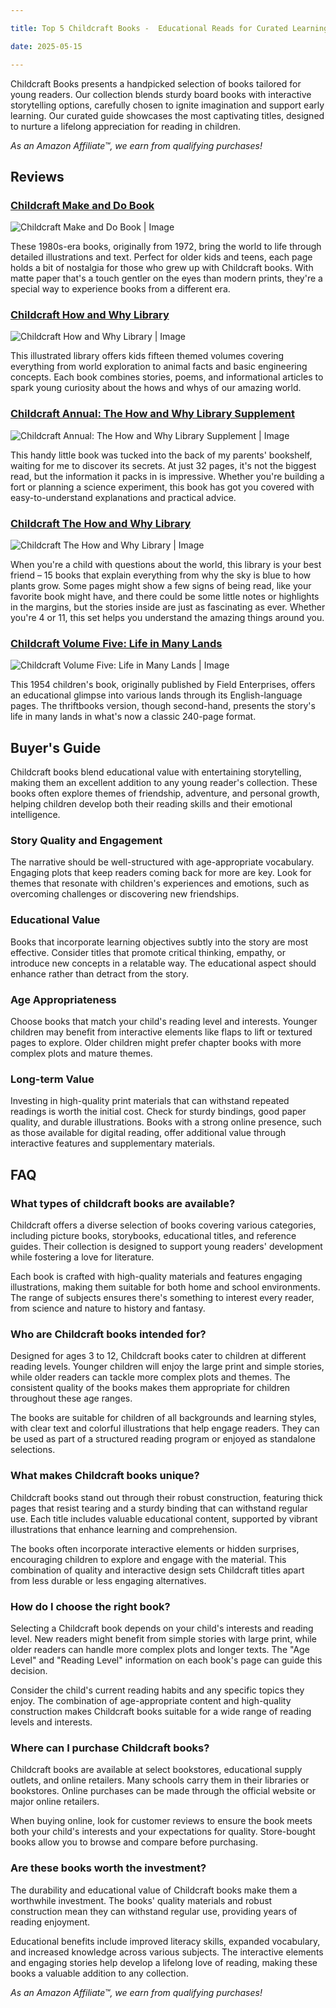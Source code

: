 ```yaml
---

title: Top 5 Childcraft Books -  Educational Reads for Curated Learning

date: 2025-05-15

---
```


Childcraft Books presents a handpicked selection of books tailored for young readers. Our collection blends sturdy board books with interactive storytelling options, carefully chosen to ignite imagination and support early learning. Our curated guide showcases the most captivating titles, designed to nurture a lifelong appreciation for reading in children.

*As an Amazon Affiliate™, we earn from qualifying purchases!*


## Reviews


### [Childcraft Make and Do Book](https://serp.ly/@bar/amazon/Childcraft+Books?utm\_term=childcraft-make-and-do-book)

![Childcraft Make and Do Book | Image](https://encrypted-tbn0.gstatic.com/shopping?q=tbn:ANd9GcQ1nImizQPa-31GYLPsuU6Xjck9VDhDjSXG3E29PdBQEGXxvWBwGG2o\_MKUCXI1K9YFZqWzShPl5nOCm\_9SnrvXKtL2xTF2&usqp=CAY)

These 1980s-era books, originally from 1972, bring the world to life through detailed illustrations and text. Perfect for older kids and teens, each page holds a bit of nostalgia for those who grew up with Childcraft books. With matte paper that's a touch gentler on the eyes than modern prints, they're a special way to experience books from a different era. 


### [Childcraft How and Why Library](https://serp.ly/@bar/amazon/Childcraft+Books?utm\_term=childcraft-how-and-why-library)

![Childcraft How and Why Library | Image](https://encrypted-tbn0.gstatic.com/shopping?q=tbn:ANd9GcSaNOJBlF0ws3UnZcOKWM0SQ-fehGx7jmRhXMtx0aPy-hxwJmyPsMlOy0XOnnw83zh57WG-5e5JKuMFXLWz729Re7yYAAEAKQ&usqp=CAY)

This illustrated library offers kids fifteen themed volumes covering everything from world exploration to animal facts and basic engineering concepts. Each book combines stories, poems, and informational articles to spark young curiosity about the hows and whys of our amazing world. 


### [Childcraft Annual: The How and Why Library Supplement](https://serp.ly/@bar/amazon/Childcraft+Books?utm\_term=childcraft-annual-the-how-and-why-library-supplement)

![Childcraft Annual: The How and Why Library Supplement | Image](https://encrypted-tbn3.gstatic.com/shopping?q=tbn:ANd9GcTpot8ye3mW6IWA7jLEYPQJs4pu6myKJEymNOui8a1aVvlVpYo&usqp=CAY)

This handy little book was tucked into the back of my parents' bookshelf, waiting for me to discover its secrets. At just 32 pages, it's not the biggest read, but the information it packs in is impressive. Whether you're building a fort or planning a science experiment, this book has got you covered with easy-to-understand explanations and practical advice. 


### [Childcraft The How and Why Library](https://serp.ly/@bar/amazon/Childcraft+Books?utm\_term=childcraft-the-how-and-why-library)

![Childcraft The How and Why Library | Image](https://encrypted-tbn3.gstatic.com/shopping?q=tbn:ANd9GcSmJ3M0bZDjI8BeAjysuj93q4NKH9W4\_bODlUCLKu9-eXfsOrLqbc2wp9At36CaZ-QpavNMyhO627XHpL9zq6AIbKcM-ekq&usqp=CAY)

When you're a child with questions about the world, this library is your best friend – 15 books that explain everything from why the sky is blue to how plants grow. Some pages might show a few signs of being read, like your favorite book might have, and there could be some little notes or highlights in the margins, but the stories inside are just as fascinating as ever. Whether you're 4 or 11, this set helps you understand the amazing things around you. 


### [Childcraft Volume Five: Life in Many Lands](https://serp.ly/@bar/amazon/Childcraft+Books?utm\_term=childcraft-volume-five-life-in-many-lands)

![Childcraft Volume Five: Life in Many Lands | Image](https://encrypted-tbn2.gstatic.com/shopping?q=tbn:ANd9GcTMORvijAU8l9pxDnWxLJOBhQoi\_aQc1-DL5XdAotHCvn5oLmuMVGOj4Cr9SSoSAR2IET1A-pwYQoMkMhc695Xpc\_omLM6M&usqp=CAY)

This 1954 children's book, originally published by Field Enterprises, offers an educational glimpse into various lands through its English-language pages. The thriftbooks version, though second-hand, presents the story's life in many lands in what's now a classic 240-page format. 


## Buyer's Guide

Childcraft books blend educational value with entertaining storytelling, making them an excellent addition to any young reader's collection. These books often explore themes of friendship, adventure, and personal growth, helping children develop both their reading skills and their emotional intelligence. 


### Story Quality and Engagement

The narrative should be well-structured with age-appropriate vocabulary. Engaging plots that keep readers coming back for more are key. Look for themes that resonate with children's experiences and emotions, such as overcoming challenges or discovering new friendships. 


### Educational Value

Books that incorporate learning objectives subtly into the story are most effective. Consider titles that promote critical thinking, empathy, or introduce new concepts in a relatable way. The educational aspect should enhance rather than detract from the story. 


### Age Appropriateness

Choose books that match your child's reading level and interests. Younger children may benefit from interactive elements like flaps to lift or textured pages to explore. Older children might prefer chapter books with more complex plots and mature themes. 


### Long-term Value

Investing in high-quality print materials that can withstand repeated readings is worth the initial cost. Check for sturdy bindings, good paper quality, and durable illustrations. Books with a strong online presence, such as those available for digital reading, offer additional value through interactive features and supplementary materials. 


## FAQ


### What types of childcraft books are available?

Childcraft offers a diverse selection of books covering various categories, including picture books, storybooks, educational titles, and reference guides. Their collection is designed to support young readers' development while fostering a love for literature. 

Each book is crafted with high-quality materials and features engaging illustrations, making them suitable for both home and school environments. The range of subjects ensures there's something to interest every reader, from science and nature to history and fantasy. 


### Who are Childcraft books intended for?

Designed for ages 3 to 12, Childcraft books cater to children at different reading levels. Younger children will enjoy the large print and simple stories, while older readers can tackle more complex plots and themes. The consistent quality of the books makes them appropriate for children throughout these age ranges. 

The books are suitable for children of all backgrounds and learning styles, with clear text and colorful illustrations that help engage readers. They can be used as part of a structured reading program or enjoyed as standalone selections. 


### What makes Childcraft books unique?

Childcraft books stand out through their robust construction, featuring thick pages that resist tearing and a sturdy binding that can withstand regular use. Each title includes valuable educational content, supported by vibrant illustrations that enhance learning and comprehension. 

The books often incorporate interactive elements or hidden surprises, encouraging children to explore and engage with the material. This combination of quality and interactive design sets Childcraft titles apart from less durable or less engaging alternatives. 


### How do I choose the right book?

Selecting a Childcraft book depends on your child's interests and reading level. New readers might benefit from simple stories with large print, while older readers can handle more complex plots and longer texts. The "Age Level" and "Reading Level" information on each book's page can guide this decision. 

Consider the child's current reading habits and any specific topics they enjoy. The combination of age-appropriate content and high-quality construction makes Childcraft books suitable for a wide range of reading levels and interests. 


### Where can I purchase Childcraft books?

Childcraft books are available at select bookstores, educational supply outlets, and online retailers. Many schools carry them in their libraries or bookstores. Online purchases can be made through the official website or major online retailers. 

When buying online, look for customer reviews to ensure the book meets both your child's interests and your expectations for quality. Store-bought books allow you to browse and compare before purchasing. 


### Are these books worth the investment?

The durability and educational value of Childcraft books make them a worthwhile investment. The books' quality materials and robust construction mean they can withstand regular use, providing years of reading enjoyment. 

Educational benefits include improved literacy skills, expanded vocabulary, and increased knowledge across various subjects. The interactive elements and engaging stories help develop a lifelong love of reading, making these books a valuable addition to any collection. 

*As an Amazon Affiliate™, we earn from qualifying purchases!*